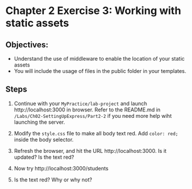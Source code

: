 # Chapter 2 Exercise 3: Working with static assets
## Objectives:
* Understand the use of middleware to enable the location of your static assets
* You will include the usage of files in the public folder in your templates.

## Steps

1. Continue with your `MyPractice/lab-project` and launch http://localhost:3000 in browser. Refer to the README.md in `/Labs/Ch02-SettingUpExpress/Part2-2` if you need more help wiht launching the server.

1. Modify the `style.css` file to make all body text red. Add 
`color: red;` inside the body selector.

1. Refresh the browser, and hit the URL http://localhost:3000. Is it updated? Is the text red?

1. Now try http://localhost:3000/students

1. Is the text red?  Why or why not?
